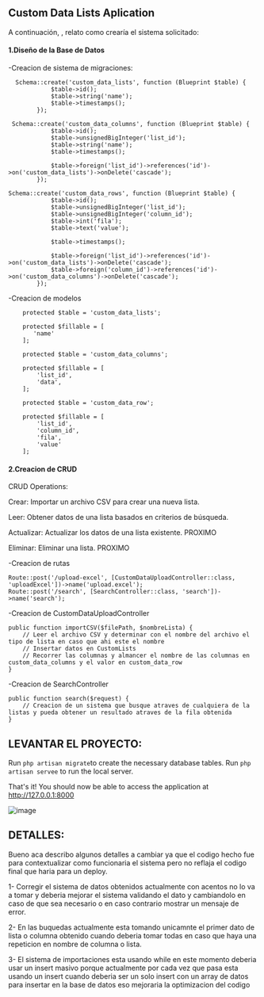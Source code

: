 
## Custom Data Lists Aplication

A continuación, , relato como crearía el sistema solicitado:

#### 1.Diseño de la Base de Datos

-Creacion de sistema de migraciones:
```
  Schema::create('custom_data_lists', function (Blueprint $table) {
            $table->id();
            $table->string('name');
            $table->timestamps();
        });
```
```
 Schema::create('custom_data_columns', function (Blueprint $table) {
            $table->id();
            $table->unsignedBigInteger('list_id');
            $table->string('name');
            $table->timestamps();

            $table->foreign('list_id')->references('id')->on('custom_data_lists')->onDelete('cascade');
        });
```
```
Schema::create('custom_data_rows', function (Blueprint $table) {
            $table->id();
            $table->unsignedBigInteger('list_id');
            $table->unsignedBigInteger('column_id');
            $table->int('fila');
            $table->text('value');

            $table->timestamps();

            $table->foreign('list_id')->references('id')->on('custom_data_lists')->onDelete('cascade');
            $table->foreign('column_id')->references('id')->on('custom_data_columns')->onDelete('cascade');
        });
```

-Creacion de modelos

```
    protected $table = 'custom_data_lists';

    protected $fillable = [
       'name'
    ];
```

```
    protected $table = 'custom_data_columns';

    protected $fillable = [
        'list_id',
        'data',
    ];
```


```
    protected $table = 'custom_data_row';

    protected $fillable = [
        'list_id',
        'column_id',
        'fila',
        'value'
    ];
```

#### 2.Creacion de CRUD 

CRUD Operations:

Crear: Importar un archivo CSV para crear una nueva lista.

Leer: Obtener datos de una lista basados en criterios de búsqueda.

Actualizar: Actualizar los datos de una lista existente. PROXIMO

Eliminar: Eliminar una lista. PROXIMO

-Creacion de rutas

```
Route::post('/upload-excel', [CustomDataUploadController::class, 'uploadExcel'])->name('upload.excel');
Route::post('/search', [SearchController::class, 'search'])->name('search');
```

-Creacion de CustomDataUploadController

```
public function importCSV($filePath, $nombreLista) {
    // Leer el archivo CSV y determinar con el nombre del archivo el tipo de lista en caso que ahi este el nombre
    // Insertar datos en CustomLists
    // Recorrer las columnas y almancer el nombre de las columnas en custom_data_columns y el valor en custom_data_row
}

```

-Creacion de SearchController

```
public function search($request) {
    // Creacion de un sistema que busque atraves de cualquiera de la listas y pueda obtener un resultado atraves de la fila obtenida
}

```

## LEVANTAR EL PROYECTO:

 Run `php artisan migrate`to create the necessary database tables.
 Run `php artisan servee` to run the local server.

 That's it! You should now be able to access the application at http://127.0.0.1:8000

![image](https://github.com/GabrielLimardo/TechnicalTest_CustomDataList/assets/60992367/e42c6e27-3bcd-4c1b-9228-8892eeb4b21e)

## DETALLES:

Bueno aca describo algunos detalles a cambiar ya que el codigo hecho fue para contextualizar como funcionaria el sistema pero no reflaja el codigo final que haria para un deploy.

1- Corregir el sistema de datos obtenidos actualmente con acentos no lo va a tomar y deberia mejorar el sistema validando el dato y cambiandolo en caso de que sea necesario o en caso contrario mostrar un mensaje de error.

2- En las buquedas actualmente esta tomando unicamnte el primer dato de lista o columna obtenido cuando deberia tomar todas en caso que haya una repeticion en nombre de columna o lista.

3- El sistema de importaciones esta usando while en este momento deberia usar un insert masivo porque actualmente por cada vez que pasa esta usando un insert cuando deberia ser un solo insert con un array de datos para insertar en la base de datos eso mejoraria la optimizacion del codigo
